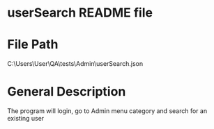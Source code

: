 # userSearch README file

# **File Path**

C:\Users\User\QA\tests\Admin\userSearch.json

# **General Description**

The program will login, go to Admin menu category and search for an existing user
